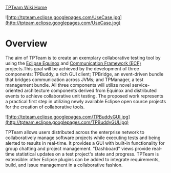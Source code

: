 [TPTeam Wiki Home](TPTeamStart.md)

![http://tpteam.eclipse.googlepages.com/UseCase.jpg](http://tpteam.eclipse.googlepages.com/UseCase.jpg)

# Overview #

The aim of TPTeam is to create an exemplary collaborative testing tool by using the [Eclipse Equinox](http://eclipse.org/equinox) and [Communication Framework (ECF)](http://eclipse.org/ecf) projects.This goal will be achieved by the development of three components: TPBuddy, a rich GUI client; TPBridge, an event-driven bundle that bridges communication across JVMs; and TPManager, a test management bundle. All three components will utilize novel service-oriented architecture components derived from Equinox and distributed events to achieve collaborative unit testing. The proposed work represents a practical first step in utilizing newly available Eclipse open source projects for the creation of collaborative tools.

![http://tpteam.eclipse.googlepages.com/TPBuddyGUI.jpg](http://tpteam.eclipse.googlepages.com/TPBuddyGUI.jpg)

TPTeam allows users distributed across the enterprise network to collaboratively manage software projects while executing tests and being alerted to results in real-time. It provides a GUI with built-in functionality for group chatting and project management. "Dashboard" views provide real-time statistical updates on a test project's state and progress. TPTeam is extensible: other Eclipse plugins can be added to integrate requirements, build, and issue management in a collaborative fashion.